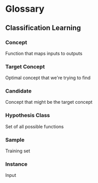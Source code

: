 # Glossary

## Classification Learning

### Concept

Function that maps inputs to outputs

### Target Concept

Optimal concept that we're trying to find

### Candidate

Concept that might be the target concept

### Hypothesis Class

Set of all possible functions

### Sample

Training set

### Instance

Input 
